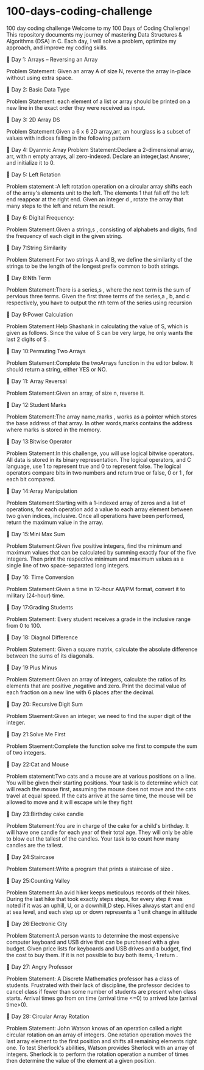 # 100-days-coding-challenge
100 day coding challenge
Welcome to my 100 Days of Coding Challenge! This repository documents my journey of mastering Data Structures & Algorithms (DSA) in C. Each day, I will solve a problem, optimize my approach, and improve my coding skills.

📌 Day 1: Arrays – Reversing an Array

Problem Statement: Given an array A of size N, reverse the array in-place without using extra space.

📌 Day 2: Basic Data Type

Problem Statement: each element of a list or array should be printed on a new line in the exact order they were received as input.

📌 Day 3: 2D Array DS

Problem Statement:Given a 6 x 6 2D array,arr, an hourglass is a subset of values with indices falling in the following pattern

📌 Day 4: Dyanmic Array
Problem Statement:Declare a 2-dimensional array, arr, with n empty arrays, all zero-indexed. Declare an integer,last Answer, and initialize it to 0.

📌 Day 5: Left Rotation

Problem statement :A left rotation  operation on a circular array shifts each of the array's elements  unit to the left. The elements 1 that fall off the left end reappear at the right end. Given an integer d , rotate the array that many steps to the left and return the result.

📌 Day 6: Digital Frequency:

Problem Statement:Given a string,s , consisting of alphabets and digits, find the frequency of each digit in the given string.

📌 Day 7:String Similarity

Problem Statement:For two strings A and B, we define the similarity of the strings to be the length of the longest prefix common to both strings.

📌 Day 8:Nth Term

Problem Statement:There is a series,s , where the next term is the sum of pervious three terms. Given the first three terms of the series,a , b, and c respectively, you have to output the nth term of the series using recursion

📌 Day 9:Power Calculation

Problem Statement:Help Shashank in calculating the value of  S, which is given as follows. Since the value of S  can be very large, he only wants the last 2 digits of S .

📌 Day 10:Permuting Two Arrays

Problem Statement:Complete the twoArrays function in the editor below. It should return a string, either YES or NO.

📌 Day 11: Array Reversal

Problem Statement:Given an array, of size n, reverse it.

📌 Day 12:Student Marks

Problem Statement:The array name,marks , works as a pointer which stores the base address of that array. In other words,marks contains the address where marks is stored in the memory.

📌 Day 13:Bitwise Operator

Problem Statement:In this challenge, you will use logical bitwise operators. All data is stored in its binary representation. The logical operators, and C language, use  1 to represent true and 0 to represent false. The logical operators compare bits in two numbers and return true or false, 0 or 1 , for each bit compared.

📌 Day 14:Array Manipulation

Problem Statement:Starting with a 1-indexed array of zeros and a list of operations, for each operation add a value to each array element between two given indices, inclusive. Once all operations have been performed, return the maximum value in the array.

📌 Day 15:Mini Max Sum

Problem Statement:Given five positive integers, find the minimum and maximum values that can be calculated by summing exactly four of the five integers. Then print the respective minimum and maximum values as a single line of two space-separated long integers.

📌 Day 16: Time Conversion

Problem Statement:Given a time in 12-hour AM/PM format, convert it to military (24-hour) time.

📌 Day 17:Grading Students

Problem Statement: Every student receives a grade in the inclusive range from 0 to 100.

📌 Day 18: Diagnol Difference

Problem Statement: Given a square matrix, calculate the absolute difference between the sums of its diagonals.

📌 Day 19:Plus Minus

Problem Statement:Given an array of integers, calculate the ratios of its elements that are positive ,negative and zero. Print the decimal value of each fraction on a new line with 6 places after the decimal.

📌 Day 20: Recursive Digit Sum

Problem Staement:Given an integer, we need to find the super digit of the integer.

📌 Day 21:Solve Me First

Problem Staement:Complete the function solve me first to compute the sum of two integers.

📌 Day 22:Cat and Mouse

Problem statement:Two cats and a mouse are at various positions on a line. You will be given their starting positions. Your task is to determine which cat will reach the mouse first, assuming the mouse does not move and the cats travel at equal speed. If the cats arrive at the same time, the mouse will be allowed to move and it will escape while they fight

📌 Day 23:Birthday cake candle

Problem Statement:You are in charge of the cake for a child's birthday. It will have one candle for each year of their total age. They will only be able to blow out the tallest of the candles. Your task is to count how many candles are the tallest.

📌 Day 24:Staircase

Problem Statement:Write a program that prints a staircase of size .

📌 Day 25:Counting Valley

Problem Statement:An avid hiker keeps meticulous records of their hikes. During the last hike that took exactly steps steps, for every step it was noted if it was an uphill, U, or a downhill,D  step. Hikes always start and end at sea level, and each step up or down represents a 1 unit change in altitude

📌 Day 26:Electronic City

Problem Statement:A person wants to determine the most expensive computer keyboard and USB drive that can be purchased with a give budget. Given price lists for keyboards and USB drives and a budget, find the cost to buy them. If it is not possible to buy both items,-1 return .

📌 Day 27: Angry Professor

Problem Statement: A Discrete Mathematics professor has a class of students. Frustrated with their lack of discipline, the professor decides to cancel class if fewer than some number of students are present when class starts. Arrival times go from on time (arrival time <=0) to arrived late (arrival time>0).

📌 Day 28: Circular Array Rotation

Problem Statement: John Watson knows of an operation called a right circular rotation on an array of integers. One rotation operation moves the last array element to the first position and shifts all remaining elements right one. To test Sherlock's abilities, Watson provides Sherlock with an array of integers. Sherlock is to perform the rotation operation a number of times then determine the value of the element at a given position.
